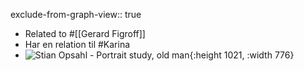exclude-from-graph-view:: true

- Related to #[[Gerard Figroff]]
- Har en relation til #Karina
- ![Stian Opsahl - Portrait study, old man](https://cdna.artstation.com/p/assets/images/images/025/860/448/large/stian-opsahl-portrait-study0401.jpg?1587149147){:height 1021, :width 776}
